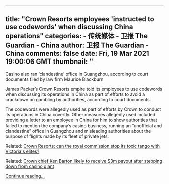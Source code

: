 
---
title: "Crown Resorts employees 'instructed to use codewords' when discussing China operations"
categories: 
    - 传统媒体
    - 卫报 The Guardian - China
author: 卫报 The Guardian - China
comments: false
date: Fri, 19 Mar 2021 19:00:06 GMT
thumbnail: ''
---

<div>   
<p>Casino also ran ‘clandestine’ office in Guangzhou, according to court documents filed by law firm Maurice Blackburn</p><p>James Packer’s Crown Resorts empire told its employees to use codewords when discussing its operations in China as part of efforts to avoid a crackdown on gambling by authorities, according to court documents.</p><p>The codewords were allegedly used as part of efforts by Crown to conduct its operations in China covertly. Other measures allegedly used included providing a letter to an employee in China for him to show authorities that failed to mention the company’s casino business, running an “unofficial and clandestine” office in Guangzhou and misleading authorities about the purpose of flights made by its fleet of private jets.</p><p> <span>Related: </span><a href="https://www.theguardian.com/australia-news/2021/feb/23/crown-resorts-can-the-royal-commission-stop-its-toxic-tango-with-victorias-elites">Crown Resorts: can the royal commission stop its toxic tango with Victoria's elites?</a> </p><p> <span>Related: </span><a href="https://www.theguardian.com/australia-news/2021/feb/15/crown-chief-ken-barton-likely-to-receive-3m-payout-after-stepping-down-from-casino-giant">Crown chief Ken Barton likely to receive $3m payout after stepping down from casino giant</a> </p> <a href="https://www.theguardian.com/australia-news/2021/mar/20/crown-resorts-employees-instructed-to-use-codewords-when-discussing-china-operations">Continue reading...</a>  
</div>
            